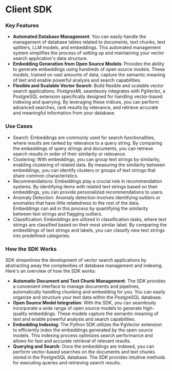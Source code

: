 # Client SDK

### Key Features

* **Automated Database Management**: You can easily handle the management of database tables related to documents, text chunks, text splitters, LLM models, and embeddings. This automated management system simplifies the process of setting up and maintaining your vector search application's data structure.
* **Embedding Generation from Open Source Models**: Provides the ability to generate embeddings using hundreds of open source models. These models, trained on vast amounts of data, capture the semantic meaning of text and enable powerful analysis and search capabilities.
* **Flexible and Scalable Vector Search**: Build flexible and scalable vector search applications. PostgresML seamlessly integrates with PgVector, a PostgreSQL extension specifically designed for handling vector-based indexing and querying. By leveraging these indices, you can perform advanced searches, rank results by relevance, and retrieve accurate and meaningful information from your database.

### Use Cases

* Search: Embeddings are commonly used for search functionalities, where results are ranked by relevance to a query string. By comparing the embeddings of query strings and documents, you can retrieve search results in order of their similarity or relevance.
* Clustering: With embeddings, you can group text strings by similarity, enabling clustering of related data. By measuring the similarity between embeddings, you can identify clusters or groups of text strings that share common characteristics.
* Recommendations: Embeddings play a crucial role in recommendation systems. By identifying items with related text strings based on their embeddings, you can provide personalized recommendations to users.
* Anomaly Detection: Anomaly detection involves identifying outliers or anomalies that have little relatedness to the rest of the data. Embeddings can aid in this process by quantifying the similarity between text strings and flagging outliers.
* Classification: Embeddings are utilized in classification tasks, where text strings are classified based on their most similar label. By comparing the embeddings of text strings and labels, you can classify new text strings into predefined categories.

### How the SDK Works

SDK streamlines the development of vector search applications by abstracting away the complexities of database management and indexing. Here's an overview of how the SDK works:

* **Automatic Document and Text Chunk Management**: The SDK provides a convenient interface to manage documents and pipelines, automatically handling chunking and embedding for you. You can easily organize and structure your text data within the PostgreSQL database.
* **Open Source Model Integration**: With the SDK, you can seamlessly incorporate a wide range of open source models to generate high-quality embeddings. These models capture the semantic meaning of text and enable powerful analysis and search capabilities.
* **Embedding Indexing**: The Python SDK utilizes the PgVector extension to efficiently index the embeddings generated by the open source models. This indexing process optimizes search performance and allows for fast and accurate retrieval of relevant results.
* **Querying and Search**: Once the embeddings are indexed, you can perform vector-based searches on the documents and text chunks stored in the PostgreSQL database. The SDK provides intuitive methods for executing queries and retrieving search results.
